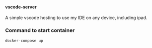 #### vscode-server

A simple vscode hosting to use my IDE on any device, including ipad.

### Command to start container
````
docker-compose up
````